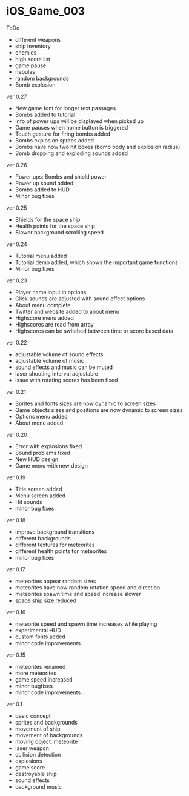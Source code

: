 # iOS_Game_003

ToDo
- different weapons
- ship inventory
- enemies
- high score list
- game pause
- nebulas
- random backgrounds
- Bomb explosion

ver 0.27
- New game font for longer text passages
- Bombs added to tutorial
- Info of power ups will be displayed when picked up
- Game pauses when home button is triggered
- Touch gesture for firing bombs added
- Bombs explosion sprites added
- Bombs have now two hit boxes (bomb body and explosion radius)
- Bomb dropping and exploding sounds added

ver 0.26
- Power ups: Bombs and shield power
- Power up sound added
- Bombs added to HUD
- Minor bug fixes

ver 0.25
- Shields for the space ship
- Health points for the space ship
- Slower background scrolling speed

ver 0.24
- Tutorial menu added
- Tutorial demo added, which shows the important game functions
- Minor bug fixes

ver 0.23
- Player name input in options
- Click sounds are adjusted with sound effect options
- About menu complete
- Twitter and website added to about menu
- Highscore menu added
- Highscores are read from array
- Highscores can be switched between time or score based data

ver 0.22
- adjustable volume of sound effects
- adjustable volume of music
- sound effects and music can be muted
- laser shooting interval adjustable
- issue with rotating scores has been fixed

ver 0.21
- Sprites and fonts sizes are now dynamic to screen sizes
- Game objects sizes and positions are now dynamic to screen sizes
- Options menu added
- About menu added

ver 0.20
- Error with explosions fixed
- Sound problems fixed
- New HUD design
- Game menu with new design

ver 0.19
- Title screen added
- Menu screen added
- Hit sounds
- minor bug fixes

ver 0.18
- improve background transitions
- different backgrounds
- different textures for meteorites
- different health points for meteorites
- minor bug fixes

ver 0.17
- meteorites appear random sizes
- meteorites have now random rotation speed and direction
- meteorites spawn time and speed increase slower
- space ship size reduced

ver 0.16
- meteorite speed and spawn time increases while playing
- experimental HUD
- custom fonts added
- minor code improvements

ver 0.15
- meteorites renamed
- more meteorites
- game speed increased
- minor bugfixes
- minor code improvements

ver 0.1
- basic concept
- sprites and backgrounds
- movement of ship
- movement of backgrounds
- moving object: meteorite
- laser weapon
- collision detection
- explosions
- game score
- destroyable ship
- sound effects
- background music
